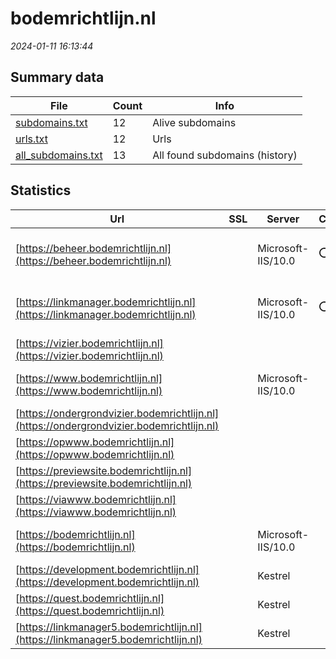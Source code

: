 # bodemrichtlijn.nl
*2024-01-11 16:13:44*
## Summary data


| File       | Count | Info |
|------------|-------|------|
|[subdomains.txt](/data/bodemrichtlijn.nl/subdomains.txt)|12|Alive subdomains|
|[urls.txt](/data/bodemrichtlijn.nl/urls.txt)|12|Urls|
|[all_subdomains.txt](/data/bodemrichtlijn.nl/all_subdomains.txt)|13|All found subdomains (history)|


## Statistics


| Url | SSL | Server | Cookie | HSTS | CSP | XFO | XXP | RP | Tech |Title |
|------------|-------|------|------|------|------|------|------|------|------|------|
|[https://beheer.bodemrichtlijn.nl](https://beheer.bodemrichtlijn.nl)| |Microsoft-IIS/10.0|:o: | | | | | :white_check_mark: |Azure IIS:10.0 Microsoft ASP.NET:4.0.30319 Windows Server|Object moved|
|[https://linkmanager.bodemrichtlijn.nl](https://linkmanager.bodemrichtlijn.nl)| |Microsoft-IIS/10.0|:o: | | | | | :white_check_mark: |Azure IIS:10.0 Microsoft ASP.NET:4.0.30319 Windows Server|Object moved|
|[https://vizier.bodemrichtlijn.nl](https://vizier.bodemrichtlijn.nl)| || | | | | | :white_check_mark: ||Microsoft Azure...|
|[https://www.bodemrichtlijn.nl](https://www.bodemrichtlijn.nl)| |Microsoft-IIS/10.0| | | | | | :white_check_mark: |IIS:10.0 Microsoft ASP.NET:4.0.30319 Windows Server|Home | Bodemrich...|
|[https://ondergrondvizier.bodemrichtlijn.nl](https://ondergrondvizier.bodemrichtlijn.nl)| || | | | | | :white_check_mark: ||Microsoft Azure...|
|[https://opwww.bodemrichtlijn.nl](https://opwww.bodemrichtlijn.nl)| || | | | | | :white_check_mark: ||Microsoft Azure...|
|[https://previewsite.bodemrichtlijn.nl](https://previewsite.bodemrichtlijn.nl)| || | | | | | :white_check_mark: ||Microsoft Azure...|
|[https://viawww.bodemrichtlijn.nl](https://viawww.bodemrichtlijn.nl)| || | | | | | :white_check_mark: ||Microsoft Azure...|
|[https://bodemrichtlijn.nl](https://bodemrichtlijn.nl)| |Microsoft-IIS/10.0| | | | | | :white_check_mark: |IIS:10.0 Microsoft ASP.NET Windows Server|Document Moved|
|[https://development.bodemrichtlijn.nl](https://development.bodemrichtlijn.nl)| |Kestrel| |:white_check_mark: | | | | :white_check_mark: |HSTS Kestrel Microsoft ASP.NET|RWS Bodemrichtli...|
|[https://quest.bodemrichtlijn.nl](https://quest.bodemrichtlijn.nl)| |Kestrel| |:white_check_mark: | | | | :white_check_mark: |HSTS Kestrel Microsoft ASP.NET|Knowmax Quest|
|[https://linkmanager5.bodemrichtlijn.nl](https://linkmanager5.bodemrichtlijn.nl)| |Kestrel| |:white_check_mark: | | | | :white_check_mark: |HSTS Kestrel Microsoft ASP.NET|Knowmax Link Man...|